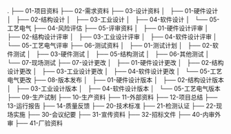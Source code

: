 .
├── 01-项目资料
├── 02-需求资料
├── 03-设计资料
│   ├── 01-硬件设计
│   ├── 02-结构设计
│   ├── 03-工业设计
│   ├── 04-软件设计
│   └── 05-工艺电气
├── 04-风险评估
├── 05-评审资料
│   ├── 01-硬件设计评审
│   ├── 02-结构设计评审
│   ├── 03-工业设计评审
│   ├── 04-软件设计评审
│   └── 05-工艺电气评审
├── 06-测试资料
│   ├── 01-测试计划
│   ├── 02-软件测试
│   ├── 03-硬件测试
│   ├── 05-结构测试
│   ├── 06-其他测试
│   └── 07-现场测试
├── 07-设计更改
│   ├── 01-硬件设计更改
│   ├── 02-结构设计更改
│   ├── 03-工业设计更改
│   ├── 04-软件设计更改
│   └── 05-工艺电气更改
├── 08-版本发布
│   ├── 01-硬件设计版本
│   ├── 02-结构设计版本
│   ├── 03-工业设计版本
│   ├── 04-软件设计版本
│   └── 05-工艺电气版本
├── 09-生产试制
├── 10-生产资料
├── 11-外部资料
├── 12-项目总结
├── 13-运行报告
├── 14-质量反馈
├── 20-技术标准
├── 21-检测认证
├── 22-现场实施
├── 30-会议纪要
├── 31-宣传资料
├── 32-招标文件
├── 40-内审外审
├── 41-厂验资料
